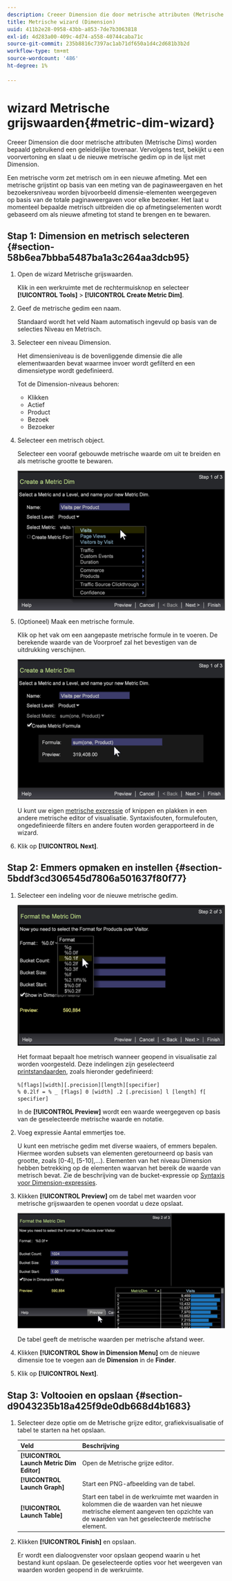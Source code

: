 ```yaml
---
description: Creeer Dimension die door metrische attributen (Metrische Dims) worden bepaald gebruikend een geleidelijke tovenaar. Vervolgens test, bekijkt u een voorvertoning en slaat u de nieuwe metrische gedim op in de lijst met Dimension.
title: Metrische wizard (Dimension)
uuid: 411b2e28-0958-43bb-a853-7de7b3063818
exl-id: 4d283a00-409c-4d74-a558-40744caba71c
source-git-commit: 235b8816c7397ac1ab71df650a1d4c2d681b3b2d
workflow-type: tm+mt
source-wordcount: '486'
ht-degree: 1%

---
```


# wizard Metrische grijswaarden{#metric-dim-wizard}

Creeer Dimension die door metrische attributen (Metrische Dims) worden bepaald gebruikend een geleidelijke tovenaar. Vervolgens test, bekijkt u een voorvertoning en slaat u de nieuwe metrische gedim op in de lijst met Dimension.

Een metrische vorm zet metrisch om in een nieuwe afmeting. Met een metrische grijstint op basis van een meting van de paginaweergaven en het bezoekersniveau worden bijvoorbeeld dimensie-elementen weergegeven op basis van de totale paginaweergaven voor elke bezoeker. Het laat u momenteel bepaalde metrisch uitbreiden die op afmetingselementen wordt gebaseerd om als nieuwe afmeting tot stand te brengen en te bewaren.

## Stap 1: Dimension en metrisch selecteren {#section-58b6ea7bbba5487ba1a3c264aa3dcb95}

1. Open de wizard Metrische grijswaarden.

   Klik in een werkruimte met de rechtermuisknop en selecteer **[!UICONTROL Tools]** > **[!UICONTROL Create Metric Dim]**.

1. Geef de metrische gedim een naam.

   Standaard wordt het veld Naam automatisch ingevuld op basis van de selecties Niveau en Metrisch.

1. Selecteer een niveau Dimension.

   Het dimensieniveau is de bovenliggende dimensie die alle elementwaarden bevat waarmee invoer wordt gefilterd en een dimensietype wordt gedefinieerd.

   Tot de Dimension-niveaus behoren:

   * Klikken
   * Actief
   * Product
   * Bezoek
   * Bezoeker

1. Selecteer een metrisch object.

   Selecteer een vooraf gebouwde metrische waarde om uit te breiden en als metrische grootte te bewaren.

   ![](assets/6_4_workstation_metricdim_metric.png)

1. (Optioneel) Maak een metrische formule.

   Klik op het vak om een aangepaste metrische formule in te voeren. De berekende waarde van de Voorproef zal het bevestigen van de uitdrukking verschijnen.

   ![](assets/6_4_workstation_metricdim_create_metric.png)

   U kunt uw eigen [metrische expressie](https://experienceleague.adobe.com/docs/data-workbench/using/client/qry-lang-syntx/c-syntx-mtrc-exp.html) of knippen en plakken in een andere metrische editor of visualisatie. Syntaxisfouten, formulefouten, ongedefinieerde filters en andere fouten worden gerapporteerd in de wizard.

1. Klik op **[!UICONTROL Next]**.

## Stap 2: Emmers opmaken en instellen {#section-5bddf3cd306545d7806a501637f80f77}

1. Selecteer een indeling voor de nieuwe metrische gedim.

   ![](assets/6_4_workstation_metricdim_format_metric.png)

   Het formaat bepaalt hoe metrisch wanneer geopend in visualisatie zal worden voorgesteld. Deze indelingen zijn geselecteerd [printstandaarden](https://www.cplusplus.com/reference/cstdio/printf/), zoals hieronder gedefinieerd:

   ```
   %[flags][width][.precision][length][specifier]
   % 0.2lf = % _ [flags] 0 [width] .2 [.precision] l [length] f[ specifier]
   ```

   In de **[!UICONTROL Preview]** wordt een waarde weergegeven op basis van de geselecteerde metrische waarde en notatie.

1. Voeg expressie Aantal emmertjes toe.

   U kunt een metrische gedim met diverse waaiers, of emmers bepalen. Hiermee worden subsets van elementen geretourneerd op basis van grootte, zoals [0-4], [5-10],...). Elementen van het niveau Dimension hebben betrekking op de elementen waarvan het bereik de waarde van metrisch bevat. Zie de beschrijving van de bucket-expressie op [Syntaxis voor Dimension-expressies](https://experienceleague.adobe.com/docs/data-workbench/using/client/qry-lang-syntx/c-syntx-dim-exp.html).

1. Klikken **[!UICONTROL Preview]** om de tabel met waarden voor metrische grijswaarden te openen voordat u deze opslaat.

   ![](assets/6_4_workstation_metricdim_preview.png)

   De tabel geeft de metrische waarden per metrische afstand weer.

1. Klikken **[!UICONTROL Show in Dimension Menu]** om de nieuwe dimensie toe te voegen aan de **Dimension** in de **Finder**.

1. Klik op **[!UICONTROL Next]**.

## Stap 3: Voltooien en opslaan {#section-d9043235b18a425f9de0db668d4b1683}

1. Selecteer deze optie om de Metrische grijze editor, grafiekvisualisatie of tabel te starten na het opslaan.

   | Veld | Beschrijving |
   |---|---|
   | **[!UICONTROL Launch Metric Dim Editor]** | Open de Metrische grijze editor. |
   | **[!UICONTROL Launch Graph]** | Start een PNG-afbeelding van de tabel. |
   | **[!UICONTROL Launch Table]** | Start een tabel in de werkruimte met waarden in kolommen die de waarden van het nieuwe metrische element aangeven ten opzichte van de waarden van het geselecteerde metrische element. |

1. Klikken **[!UICONTROL Finish]** en opslaan.

   Er wordt een dialoogvenster voor opslaan geopend waarin u het bestand kunt opslaan. De geselecteerde opties voor het weergeven van waarden worden geopend in de werkruimte.
